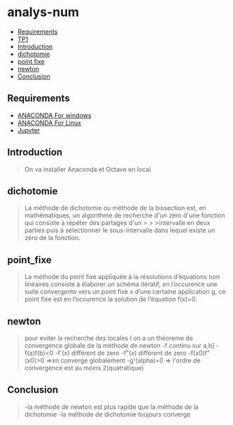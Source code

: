 # analys-num
<!-- START doctoc generated TOC please keep comment here to allow auto update -->
<!-- DON'T EDIT THIS SECTION, INSTEAD RE-RUN doctoc TO UPDATE -->


- [Requirements](#requirements)
- [TP1][TP1]
- [Introduction](#introduction)
- [dichotomie](#dichotomie)
- [point fixe](#point_fixe)
- [newton](#newton)
- [Conclusion](#conclusion)
<!-- END doctoc generated TOC please keep comment here to allow auto update -->

## Requirements

* [ANACONDA For windows][ANACONDA] 
* [ANACONDA For Linux][ANACONDA]
* [Jupyter][Jup]
## Introduction
> On va installer Anaconda et Octave en local
## dichotomie
> La méthode de dichotomie ou méthode de la bissection est, en mathématiques, un algorithme de recherche d'un zéro d'une fonction qui consiste à répéter des partages d'un > > >intervalle en deux parties puis à sélectionner le sous-intervalle dans lequel existe un zéro de la fonction.
## point_fixe
> La méthode du point fixe appliquée à la résolutions d’équations non linéaires
> consiste à élaborer un schéma itératif, en l’occurence une suite convergente vers un point fixe x d’une certaine application g, ce point fixe est en l’occurence
> la solution de l’équation f(x)=0.
## newton
> pour eviter la recherche des locales I on a un théoreme de convergence globale de la méthode de newton
> -f continu sur a,b]
> -f(a)f(b)<0
> -f'(x) différent de zero
> -f"(x) différent de zero
> -f(x0)f"(x0)>0
> =>xn converge globalement 
> -g'(alpha)=0 => l'ordre de convergence est au moins 2(quatratique)
## Conclusion
> -la méthode de newton est plus rapide que la méthode de la dichotomie
> -la méthode de dichotomie toujours converge 
 


[ANACONDA]: https://www.anaconda.com/products/individual
[Jup]: https://jupyter.org/
[TP1]: https://github.com/barketi-ahlem/analys-num/blob/main/Barketi%20Ahlem.ipynb

